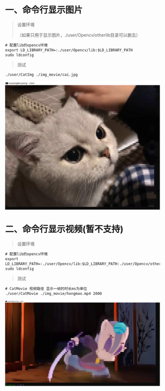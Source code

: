 # 一、命令行显示图片

> 设置环境
>
> （如果只用于显示图片，./user/Opencv/otherlib目录可以删去）

```
# 配置lib的opencv环境
export LD_LIBRARY_PATH=:./user/Opencv/lib:$LD_LIBRARY_PATH
sudo ldconfig
```

> 测试

```
./user/CatImg ./img_movie/cai.jpg
```

![image-20230806235646744](.\img_movie\image-20230806235646744.png)

# 二、命令行显示视频(暂不支持)

> 设置环境

```
# 配置lib的opencv环境
export LD_LIBRARY_PATH=:./user/Opencv/lib:$LD_LIBRARY_PATH:./user/Opencv/otherlib
sudo ldconfig
```

> 测试

```
# CatMovie 视频路径 显示一帧的时长ms为单位
./user/CatMovie ./img_movie/hongmao.mp4 2000
```

![image-20230807004041422](.\img_movie\image-20230807004041422.png)